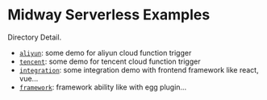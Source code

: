 # Midway Serverless Examples

Directory Detail.

- [`aliyun`](./aliyun): some demo for aliyun cloud function trigger
- [`tencent`](./tencent): some demo for tencent cloud function trigger
- [`integration`](./integration): some integration demo with frontend framework like react, vue...
- [`framework`](./framework): framework ability like with egg plugin...